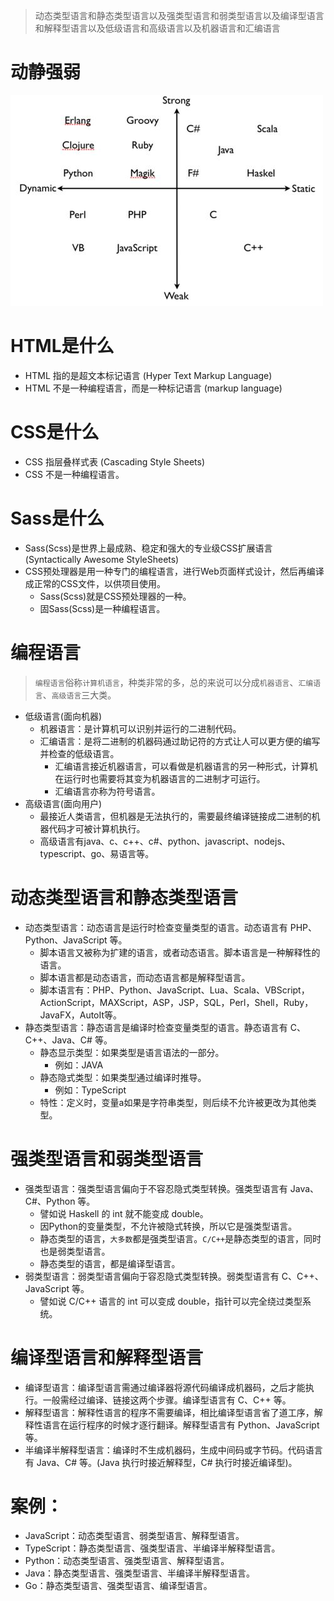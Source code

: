 > 动态类型语言和静态类型语言以及强类型语言和弱类型语言以及编译型语言和解释型语言以及低级语言和高级语言以及机器语言和汇编语言

# 动静强弱
![图片加载中...](./images/动静强弱.jpg)

# HTML是什么
* HTML 指的是超文本标记语言 (Hyper Text Markup Language)
* HTML 不是一种编程语言，而是一种标记语言 (markup language)

# CSS是什么
* CSS 指层叠样式表 (Cascading Style Sheets)
* CSS 不是一种编程语言。

# Sass是什么
* Sass(Scss)是世界上最成熟、稳定和强大的专业级CSS扩展语言 (Syntactically Awesome StyleSheets)
* CSS预处理器是用一种专门的编程语言，进行Web页面样式设计，然后再编译成正常的CSS文件，以供项目使用。
  - Sass(Scss)就是CSS预处理器的一种。
  - 固Sass(Scss)是一种编程语言。

# 编程语言
> `编程语言`俗称`计算机语言`，种类非常的多，总的来说可以分成`机器语言`、`汇编语言`、`高级语言`三大类。
* 低级语言(面向机器)
  - 机器语言：是计算机可以识别并运行的二进制代码。
  - 汇编语言：是将二进制的机器码通过助记符的方式让人可以更方便的编写并检查的低级语言。
      - 汇编语言接近机器语言，可以看做是机器语言的另一种形式，计算机在运行时也需要将其变为机器语言的二进制才可运行。
      - 汇编语言亦称为符号语言。
* 高级语言(面向用户)
    - 最接近人类语言，但机器是无法执行的，需要最终编译链接成二进制的机器代码才可被计算机执行。
    - 高级语言有java、c、c++、c#、python、javascript、nodejs、typescript、go、易语言等。

# 动态类型语言和静态类型语言
* 动态类型语言：动态语言是运行时检查变量类型的语言。动态语言有 PHP、Python、JavaScript 等。
    - 脚本语言又被称为扩建的语言，或者动态语言。脚本语言是一种解释性的语言。
    - 脚本语言都是动态语言，而动态语言都是解释型语言。
    - 脚本语言有：PHP、Python、JavaScript、Lua、Scala、VBScript，ActionScript，MAXScript，ASP，JSP，SQL，Perl，Shell，Ruby，JavaFX，AutoIt等。
* 静态类型语言：静态语言是编译时检查变量类型的语言。静态语言有 C、C++、Java、C# 等。
  - 静态显示类型：如果类型是语言语法的一部分。
    - 例如：JAVA
  - 静态隐式类型：如果类型通过编译时推导。
    - 例如：TypeScript
  - 特性：定义时，变量a如果是字符串类型，则后续不允许被更改为其他类型。

# 强类型语言和弱类型语言
* 强类型语言：强类型语言偏向于不容忍隐式类型转换。强类型语言有 Java、C#、Python 等。
    - 譬如说 Haskell 的 int 就不能变成 double。
    - 因Python的变量类型，不允许被隐式转换，所以它是强类型语言。
    - 静态类型的语言，`大多数`都是强类型语言。`C/C++`是静态类型的语言，同时也是弱类型语言。
    - 静态类型的语言，都是编译型语言。
* 弱类型语言：弱类型语言偏向于容忍隐式类型转换。弱类型语言有 C、C++、JavaScript 等。
    - 譬如说 C/C++ 语言的 int 可以变成 double，指针可以完全绕过类型系统。

# 编译型语言和解释型语言
* 编译型语言：编译型语言需通过编译器将源代码编译成机器码，之后才能执行。一般需经过编译、链接这两个步骤。编译型语言有 C、C++ 等。
* 解释型语言：解释性语言的程序不需要编译，相比编译型语言省了道工序，解释性语言在运行程序的时候才逐行翻译。解释型语言有 Python、JavaScript 等。
* 半编译半解释型语言：编译时不生成机器码，生成中间码或字节码。代码语言有 Java、C# 等。(Java 执行时接近解释型，C# 执行时接近编译型)。

# 案例：
* JavaScript：动态类型语言、弱类型语言、解释型语言。
* TypeScript：静态类型语言、强类型语言、半编译半解释型语言。
* Python：动态类型语言、强类型语言、解释型语言。
* Java：静态类型语言、强类型语言、半编译半解释型语言。
* Go：静态类型语言、强类型语言、编译型语言。
